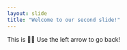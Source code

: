 ```yaml
---
layout: slide
title: "Welcome to our second slide!"
---
```

This is 👍🏼
Use the left arrow to go back!
